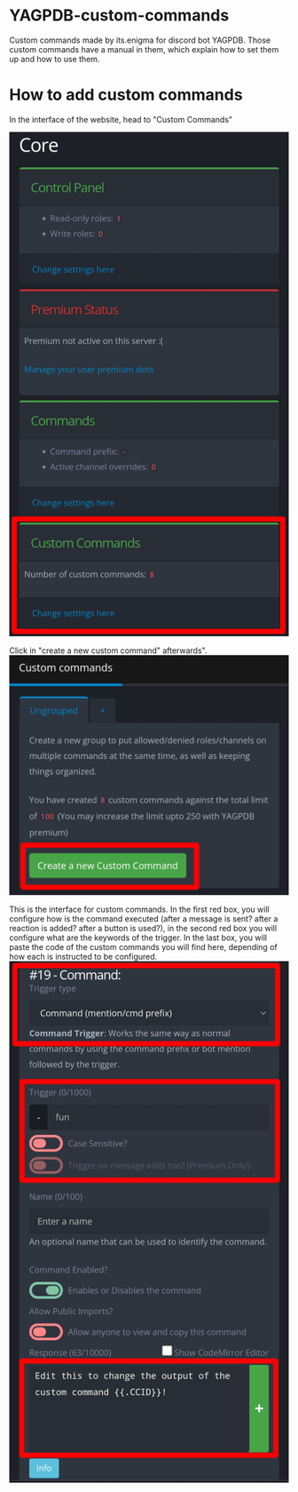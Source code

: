 # YAGPDB-custom-commands
Custom commands made by its.enigma for discord bot YAGPDB. Those custom commands have a manual in them, which explain how to set them up and how to use them.

# How to add custom commands 
In the interface of the website, head to "Custom Commands"

![pic](ignore/pic1.jpg)

Click in "create a new custom command" afterwards".
![pic](ignore/pic2.jpg)

This is the interface for custom commands. In the first red box, you will configure how is the command executed (after a message is sent? after a reaction is added? after a button is used?), in the second red box you will configure what are the keywords of the trigger. In the last box, you will paste the code of the custom commands you will find here, depending of how each is instructed to be configured.
![pic](ignore/pic3.jpg)
